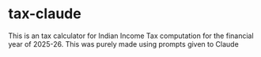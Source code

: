 # tax-claude
This is an tax calculator for Indian Income Tax computation for the financial year of 2025-26. This was purely made using prompts given to Claude
